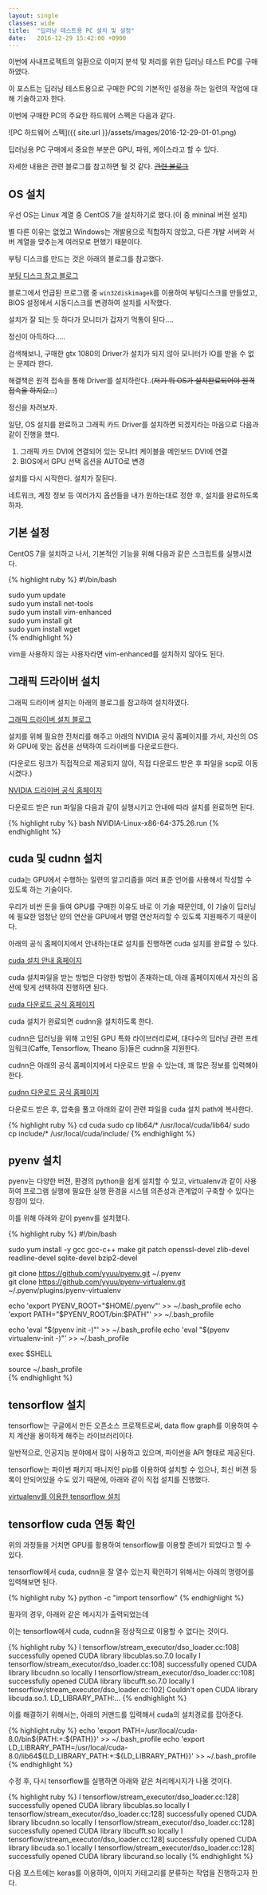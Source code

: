 ```yaml
---
layout: single
classes: wide
title:  "딥러닝 테스트용 PC 설치 및 설정"
date:   2016-12-29 15:42:00 +0900
---
```

이번에 사내프로젝트의 일환으로 이미지 분석 및 처리를 위한 딥러닝 테스트 PC를 구매하였다.

이 포스트는 딥러닝 테스트용으로 구매한 PC의 기본적인 설정을 하는 일련의 작업에 대해 기술하고자 한다.

이번에 구매한 PC의 주요한 하드웨어 스펙은 다음과 같다.  

![PC 하드웨어 스펙]({{ site.url }}/assets/images/2016-12-29-01-01.png)

딥러닝용 PC 구매에서 중요한 부분은 GPU, 파워, 케이스라고 할 수 있다.

자세한 내용은 관련 블로그를 참고하면 될 것 같다.
~~[관련 블로그]~~

## OS 설치

우선 OS는 Linux 계열 중 CentOS 7을 설치하기로 했다.(이 중 mininal 버젼 설치) 

별 다른 이유는 없었고 Windows는 개발용으로 적합하지 않았고, 다른 개발 서버와 서버 계열을 맞추는게 여러모로 편했기 때문이다.

부팅 디스크를 만드는 것은 아래의 블로그를 참고했다.

[부팅 디스크 참고 블로그]

블로그에서 언급된 프로그램 중 `win32diskimagek`를 이용하여 부팅디스크를 만들었고, BIOS 설정에서 시동디스크를 변경하여 설치를 시작했다.

설치가 잘 되는 듯 하다가 모니터가 갑자기 먹통이 된다....

정신이 아득하다.....

검색해보니, 구매한 gtx 1080의 Driver가 설치가 되지 않아 모니터가 IO를 받을 수 없는 문제라 한다.

해결책은 원격 접속을 통해 Driver를 설치하란다..(~~저기 뭐 OS가 설치완료되어야 원격 접속을 하지요...~~)

정신을 차려보자.

일단, OS 설치를 완료하고 그래픽 카드 Driver를 설치하면 되겠지라는 마음으로 다음과 같이 진행을 했다.

1. 그래픽 카드 DVI에 연결되어 있는 모니터 케이블을 메인보드 DVI에 연결
1. BIOS에서 GPU 선택 옵션을 AUTO로 변경

설치를 다시 시작한다. 설치가 잘된다.

네트워크, 계정 정보 등 여러가지 옵션들을 내가 원하는대로 정한 후, 설치를 완료하도록 하자.

## 기본 설정

CentOS 7을 설치하고 나서, 기본적인 기능을 위해 다음과 같은 스크립트를 실행시켰다.

{% highlight ruby %}
#!/bin/bash                                                                     

sudo yum update                                                                 
sudo yum install net-tools                                                      
sudo yum install vim-enhanced                                                   
sudo yum install git                                                            
sudo yum install wget       
{% endhighlight %}

vim을 사용하지 않는 사용자라면 vim-enhanced를 설치하지 않아도 된다.

## 그래픽 드라이버 설치

그래픽 드라이버 설치는 아래의 블로그를 참고하여 설치하였다.

[그래픽 드라이버 설치 블로그]

설치를 위해 필요한 전처리를 해주고 아래의 NVIDIA 공식 홈페이지를 가서, 자신의 OS와 GPU에 맞는 옵션을 선택하여 드라이버를 다운로드한다.

(다운로드 링크가 직접적으로 제공되지 않아, 직접 다운로드 받은 후 파일을 scp로 이동시켰다.)

[NVIDIA 드라이버 공식 홈페이지]

다운로드 받은 run 파일을 다음과 같이 실행시키고 안내에 따라 설치를 완료하면 된다.

{% highlight ruby %}
bash NVIDIA-Linux-x86-64-375.26.run
{% endhighlight %}

## cuda 및 cudnn 설치

cuda는 GPU에서 수행하는 일련의 알고리즘을 여러 표준 언어를 사용해서 작성할 수 있도록 하는 기술이다.

우리가 비싼 돈을 들여 GPU를 구매한 이유도 바로 이 기술 때문인데, 이 기술이 딥러닝에 필요한 엄청난 양의 연산을 GPU에서 병렬 연산처리할 수 있도록 지원해주기 때문이다.

아래의 공식 홈페이지에서 안내하는대로 설치를 진행하면 cuda 설치를 완료할 수 있다.

[cuda 설치 안내 홈페이지]

cuda 설치파일을 받는 방법은 다양한 방법이 존재하는데, 아래 홈페이지에서 자신의 옵션에 맞게 선택하여 진행하면 된다.

[cuda 다운로드 공식 홈페이지]

cuda 설치가 완료되면 cudnn을 설치하도록 한다.

cudnn은 딥러닝을 위해 고안된 GPU 특화 라이브러리로써, 대다수의 딥러닝 관련 프레임워크(Caffe, Tensorflow, Theano 등)들은 cudnn을 지원한다.

cudnn은 아래의 공식 홈페이지에서 다운로드 받을 수 있는데, 꽤 많은 정보를 입력해야 한다.

[cudnn 다운로드 공식 홈페이지]

다운로드 받은 후, 압축을 풀고 아래와 같이 관련 파일을 cuda 설치 path에 복사한다.

{% highlight ruby %}
cd cuda
sudo cp lib64/* /usr/local/cuda/lib64/
sudo cp include/* /usr/local/cuda/include/
{% endhighlight %}
 
## pyenv 설치

pyenv는 다양한 버젼, 환경의 python을 쉽게 설치할 수 있고, virtualenv과 같이 사용하여 프로그램 실행에 필요한 실행 환경을 시스템 의존성과 관계없이 구축할 수 있다는 장점이 있다.

이를 위해 아래와 같이 pyenv를 설치했다.

{% highlight ruby %}
#!/bin/bash                                                                        
                                                                                   
sudo yum install -y  gcc gcc-c++ make git patch openssl-devel zlib-devel readline-devel sqlite-devel bzip2-devel
                                                                                   
git clone https://github.com/yyuu/pyenv.git ~/.pyenv                               
git clone https://github.com/yyuu/pyenv-virtualenv.git ~/.pyenv/plugins/pyenv-virtualenv
                                                                                   
echo 'export PYENV_ROOT="$HOME/.pyenv"' >> ~/.bash_profile                         
echo 'export PATH="$PYENV_ROOT/bin:$PATH"' >> ~/.bash_profile                      
                                                                                   
echo 'eval "$(pyenv init -)"' >> ~/.bash_profile                                   
echo 'eval "$(pyenv virtualenv-init -)"' >> ~/.bash_profile                        
                                                                                   
exec $SHELL                                                                        
                                                                                   
source ~/.bash_profile   
{% endhighlight %}

## tensorflow 설치

tensorflow는 구글에서 만든 오픈소스 프로젝트로써, data flow graph를 이용하여 수치 계산을 용이하게 해주는 라이브러리이다.

일반적으로, 인공지능 분야에서 많이 사용하고 있으며, 파이썬을 API 형태로 제공된다.

tensorflow는 파이썬 패키지 매니저인 pip를 이용하여 설치할 수 있으나, 최신 버젼 등록이 안되어있을 수도 있기 때문에, 아래와 같이 직접 설치를 진행했다.

[virtualenv를 이용한 tensorflow 설치]

## tensorflow cuda 연동 확인

위의 과정들을 거치면 GPU를 활용하여 tensorflow를 이용할 준비가 되었다고 할 수 있다.

tensorflow에서 cuda, cudnn을 잘 열수 있는지 확인하기 위해서는 아래의 명령어를 입력해보면 된다.

{% highlight ruby %}
python -c "import tensorflow"
{% endhighlight %}

필자의 경우, 아래와 같은 메시지가 출력되었는데

이는 tensorflow에서 cuda, cudnn을 정상적으로 이용할 수 없다는 것이다. 

{% highlight ruby %}
I tensorflow/stream_executor/dso_loader.cc:108] successfully opened CUDA library libcublas.so.7.0 locally
I tensorflow/stream_executor/dso_loader.cc:108] successfully opened CUDA library libcudnn.so locally
I tensorflow/stream_executor/dso_loader.cc:108] successfully opened CUDA library libcufft.so.7.0 locally
I tensorflow/stream_executor/dso_loader.cc:102] Couldn't open CUDA library libcuda.so.1. LD_LIBRARY_PATH:...
{% endhighlight %}

이를 해결하기 위해서는, 아래의 커맨드를 입력해서 cuda의 설치경로를 잡아준다.

{% highlight ruby %}
echo 'export PATH=/usr/local/cuda-8.0/bin${PATH:+:${PATH}}' >> ~/.bash_profile
echo 'export LD_LIBRARY_PATH=/usr/local/cuda-8.0/lib64${LD_LIBRARY_PATH:+:${LD_LIBRARY_PATH}}' >> ~/.bash_profile
{% endhighlight %}

수정 후, 다시 tensorflow를 실행하면 아래와 같은 처리메시지가 나올 것이다.

{% highlight ruby %}
I tensorflow/stream_executor/dso_loader.cc:128] successfully opened CUDA library libcublas.so locally
I tensorflow/stream_executor/dso_loader.cc:128] successfully opened CUDA library libcudnn.so locally
I tensorflow/stream_executor/dso_loader.cc:128] successfully opened CUDA library libcufft.so locally
I tensorflow/stream_executor/dso_loader.cc:128] successfully opened CUDA library libcuda.so.1 locally
I tensorflow/stream_executor/dso_loader.cc:128] successfully opened CUDA library libcurand.so locally
{% endhighlight %}

다음 포스트에는 keras를 이용하여, 이미지 카테고리를 분류하는 작업을 진행하고자 한다.


[관련 블로그]: http://tmmse.xyz/gpureccom/
[부팅 디스크 참고 블로그]: http://www.definejava.net/61
[NVIDIA 드라이버 공식 홈페이지]: http://www.nvidia.co.kr/Download/index.aspx?lang=kr
[그래픽 드라이버 설치 블로그]: http://sunyzero.tistory.com/218
[cuda 설치 안내 홈페이지]: http://docs.nvidia.com/cuda/cuda-installation-guide-linux/index.html#package-manager-installation
[cuda 다운로드 공식 홈페이지]: https://developer.nvidia.com/cuda-downloads 
[cudnn 다운로드 공식 홈페이지]: https://developer.nvidia.com/cudnn
[virtualenv를 이용한 tensorflow 설치]: https://github.com/tensorflow/tensorflow/blob/master/tensorflow/g3doc/get_started/os_setup.md#virtualenv-installation
